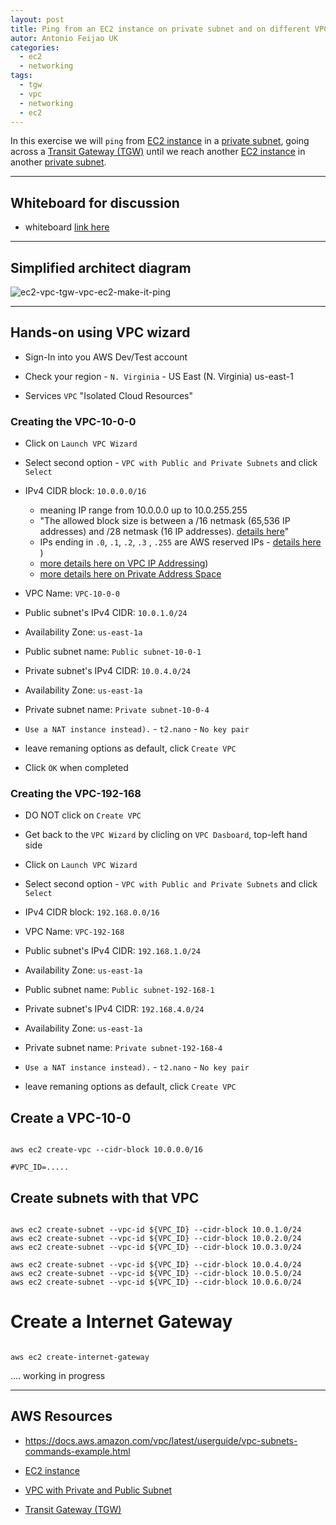 ```yaml
---
layout: post
title: Ping from an EC2 instance on private subnet and on different VPC via TGW
autor: Antonio Feijao UK
categories:
  - ec2
  - networking
tags:
  - tgw
  - vpc
  - networking
  - ec2
---
```


In this exercise we will `ping` from [EC2 instance](https://aws.amazon.com/ec2/) in a [private subnet](https://docs.aws.amazon.com/vpc/latest/userguide/VPC_Scenario2.html), going across a [Transit Gateway (TGW)](https://aws.amazon.com/transit-gateway/) until we reach another [EC2 instance](https://aws.amazon.com/ec2/) in another [private subnet](https://docs.aws.amazon.com/vpc/latest/userguide/VPC_Scenario2.html).

---

## Whiteboard for discussion

- whiteboard [link here](https://awwapp.com/b/u6hxhr9cvgwgw/)

---

## Simplified architect diagram

![ec2-vpc-tgw-vpc-ec2-make-it-ping](/assets/images/ec2-vpc-tgw-vpc-ec2-make-it-ping.png)

---

## Hands-on using VPC wizard

- Sign-In into you AWS Dev/Test account

- Check your region - `N. Virginia` - US East (N. Virginia) us-east-1

- Services `VPC` "Isolated Cloud Resources"

### Creating the VPC-10-0-0

- Click on `Launch VPC Wizard`

- Select second option - `VPC with Public and Private Subnets` and click `Select`

- IPv4 CIDR block: `10.0.0.0/16`
  + meaning IP range from 10.0.0.0 up to 10.0.255.255
  + "The allowed block size is between a /16 netmask (65,536 IP addresses) and /28 netmask (16 IP addresses). [details here](https://docs.aws.amazon.com/vpc/latest/userguide/VPC_Subnets.html#VPC_Sizing)"
  + IPs ending in `.0`, `.1`, `.2`, `.3` , `.255` are AWS reserved IPs - [details here](https://docs.aws.amazon.com/vpc/latest/userguide/VPC_Subnets.html) )
  + [more details here on VPC IP Addressing](https://docs.aws.amazon.com/vpc/latest/userguide/vpc-ip-addressing.html))
  + [more details here on Private Address Space](https://tools.ietf.org/html/rfc1918#section-3)

- VPC Name: `VPC-10-0-0`

- Public subnet's IPv4 CIDR: `10.0.1.0/24`

- Availability Zone: `us-east-1a`

- Public subnet name: `Public subnet-10-0-1`

- Private subnet's IPv4 CIDR: `10.0.4.0/24`

- Availability Zone: `us-east-1a`

- Private subnet name: `Private subnet-10-0-4`

- `Use a NAT instance instead).` - `t2.nano` - `No key pair`

- leave remaning options as default, click `Create VPC`

- Click `OK` when completed

### Creating the VPC-192-168

- DO NOT click on `Create VPC`

- Get back to the `VPC Wizard` by clicling on `VPC Dasboard`, top-left hand side

- Click on `Launch VPC Wizard`

- Select second option - `VPC with Public and Private Subnets` and click `Select`

- IPv4 CIDR block: `192.168.0.0/16`

- VPC Name: `VPC-192-168`

- Public subnet's IPv4 CIDR: `192.168.1.0/24`

- Availability Zone: `us-east-1a`

- Public subnet name: `Public subnet-192-168-1`

- Private subnet's IPv4 CIDR: `192.168.4.0/24`

- Availability Zone: `us-east-1a`

- Private subnet name: `Private subnet-192-168-4`

- `Use a NAT instance instead).` - `t2.nano` - `No key pair`

- leave remaning options as default, click `Create VPC`













## Create a VPC-10-0

```shell

aws ec2 create-vpc --cidr-block 10.0.0.0/16

#VPC_ID=.....
```

## Create subnets with that VPC

```shell

aws ec2 create-subnet --vpc-id ${VPC_ID} --cidr-block 10.0.1.0/24
aws ec2 create-subnet --vpc-id ${VPC_ID} --cidr-block 10.0.2.0/24
aws ec2 create-subnet --vpc-id ${VPC_ID} --cidr-block 10.0.3.0/24

aws ec2 create-subnet --vpc-id ${VPC_ID} --cidr-block 10.0.4.0/24
aws ec2 create-subnet --vpc-id ${VPC_ID} --cidr-block 10.0.5.0/24
aws ec2 create-subnet --vpc-id ${VPC_ID} --cidr-block 10.0.6.0/24
```


# Create a Internet Gateway

```shell

aws ec2 create-internet-gateway

```

.... working in progress




---

## AWS Resources

- <https://docs.aws.amazon.com/vpc/latest/userguide/vpc-subnets-commands-example.html>

- [EC2 instance](https://aws.amazon.com/ec2/)
- [VPC with Private and Public Subnet](https://docs.aws.amazon.com/vpc/latest/userguide/VPC_Scenario2.html)
- [Transit Gateway (TGW)](https://aws.amazon.com/transit-gateway/)


